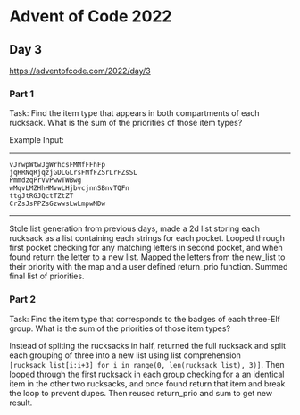 # Advent of Code 2022
## Day 3
https://adventofcode.com/2022/day/3


### Part 1
Task: Find the item type that appears in both compartments of each rucksack. What is the sum of the priorities of those item types?


Example Input:

---
```
vJrwpWtwJgWrhcsFMMfFFhFp
jqHRNqRjqzjGDLGLrsFMfFZSrLrFZsSL
PmmdzqPrVvPwwTWBwg
wMqvLMZHhHMvwLHjbvcjnnSBnvTQFn
ttgJtRGJQctTZtZT
CrZsJsPPZsGzwwsLwLmpwMDw
```
---

Stole list generation from previous days, made a 2d list storing each rucksack as a list containing each strings for each pocket. Looped through first pocket checking for any matching letters in second pocket, and when found return the letter to a new list. Mapped the letters from the new_list to their priority with the map and a user defined return_prio function. Summed final list of priorities.



### Part 2
Task: Find the item type that corresponds to the badges of each three-Elf group. What is the sum of the priorities of those item types?

Instead of spliting the rucksacks in half, returned the full rucksack and split each grouping of three into a new list using list comprehension `[rucksack_list[i:i+3] for i in range(0, len(rucksack_list), 3)]`. Then looped through the first rucksack in each group checking for a an identical item in the other two rucksacks, and once found return that item and break the loop to prevent dupes. Then reused return_prio and sum to get new result.
